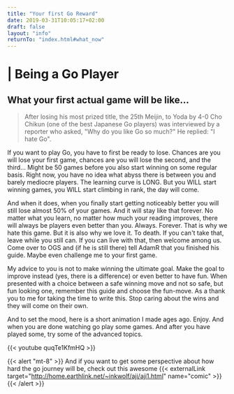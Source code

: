 ```yaml
---
title: "Your first Go Reward"
date: 2019-03-31T10:05:17+02:00
draft: false
layout: "info"
returnTo: "index.html#what_now"
---
```


# | Being a Go Player
## What your first actual game will be like...

> After losing his most prized title, the 25th Meijin, to Yoda by 4-0 Cho Chikun (one of the best Japanese Go players) was interviewed by a reporter who asked, "Why do you like Go so much?"
He replied: "I hate Go".

If you want to play Go, you have to first be ready to lose. Chances are you will lose your first game, chances are you will lose the second, and the third... Might be 50 games before you also start winning on some regular basis. Right now, you have no idea what abyss there is between you and barely mediocre players. The learning curve is LONG. But you WILL start winning games, you WILL start climbing in rank, the day will come.

And when it does, when you finally start getting noticeably better you will still lose almost 50% of your games. And it will stay like that forever. No matter what you learn, no matter how much your reading improves, there will always be players even better than you. Always. Forever. That is why we hate this game. But it is also why we love it. To death. If you can't take that, leave while you still can. If you can live with that, then welcome among us. Come over to OGS and (if he is still there) tell AdamR that you finished his guide. Maybe even challenge me to your first game.

My advice to you is not to make winning the ultimate goal. Make the goal to improve instead (yes, there is a difference) or even better to have fun. When presented with a choice between a safe winning move and not so safe, but fun looking one, remember this guide and choose the fun-move. As a thank you to me for taking the time to write this. Stop caring about the wins and they will come on their own.

And to set the mood, here is a short animation I made ages ago. Enjoy. And when you are done watching go play some games. And after you have played some, try some of the advanced topics.

{{< youtube quqTe1KfmHQ >}}

{{< alert "mt-8" >}} 
And if you want to get some perspective about how hard the go journey will be, check out this awesome {{< externalLink target="http://home.earthlink.net/~inkwolf/aji/aji1.html" name="comic" >}}
{{< /alert >}} 	